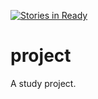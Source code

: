 [![Stories in Ready](https://badge.waffle.io/alanAraujoSousa/project.png?label=ready&title=Ready)](https://waffle.io/alanAraujoSousa/project)
# project
A study project.
